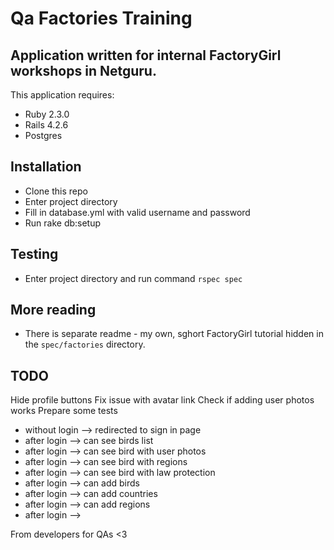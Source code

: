 Qa Factories Training
================

Application written for internal FactoryGirl workshops in Netguru.
-----------

This application requires:

- Ruby 2.3.0
- Rails 4.2.6
- Postgres

Installation
---------------
- Clone this repo
- Enter project directory
- Fill in database.yml with valid username and password
- Run rake db:setup

Testing
---------------
- Enter project directory and run command `rspec spec`

More reading
---------------
- There is separate readme - my own, sghort FactoryGirl tutorial hidden in the `spec/factories` directory.

TODO
---------------
Hide profile buttons
Fix issue with avatar link
Check if adding user photos works
Prepare some tests
- without login --> redirected to sign in page
- after login --> can see birds list
- after login --> can see bird with user photos
- after login --> can see bird with regions
- after login --> can see bird with law protection
- after login --> can add birds
- after login --> can add countries
- after login --> can add regions
- after login -->

From developers for QAs <3
